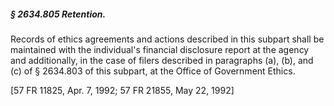 ##### § 2634.805 Retention. #####

Records of ethics agreements and actions described in this subpart shall be maintained with the individual's financial disclosure report at the agency and additionally, in the case of filers described in paragraphs (a), (b), and (c) of § 2634.803 of this subpart, at the Office of Government Ethics.

[57 FR 11825, Apr. 7, 1992; 57 FR 21855, May 22, 1992]